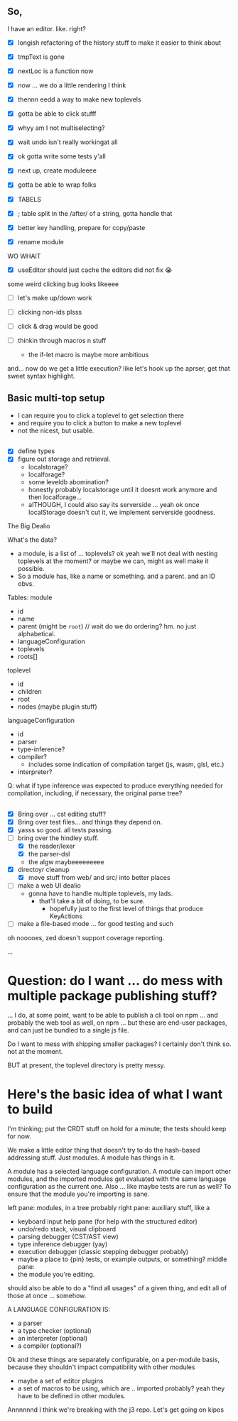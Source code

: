 
## So,

I have an editor. like. right?

- [x] longish refactoring of the history stuff to make it easier to think about
- [x] tmpText is gone
- [x] nextLoc is a function now
- [x] now ... we do a little rendering I think
- [x] thennn eedd a way to make new toplevels

- [x] gotta be able to click stufff
- [x] whyy am I not multiselecting?
- [x] wait undo isn't really workingat all
- [x] ok gotta write some tests y'all
- [x] next up, create moduleeee
- [x] gotta be able to wrap folks
- [x] TABELS
- [x] ; table split in the /after/ of a string, gotta handle that

- [x] better key handling, prepare for copy/paste
- [x] rename module

WO WHAIT
- [x] useEditor should just cache the editors
  did not fix 😭


some weird clicking bug looks likeeee


- [ ] let's make up/down work
- [ ] clicking non-ids plsss
- [ ] click & drag would be good

- [ ] thinkin through macros n stuff
  - the if-let macro is maybe more ambitious

and... now do we get a little execution?
like let's hook up the aprser, get that sweet syntax highlight.

## Basic multi-top setup

- I can require you to click a toplevel to get selection there
- and require you to click a button to make a new toplevel
- not the nicest, but usable.


##

- [x] define types
- [x] figure out storage and retrieval.
  - localstorage?
  - localforage?
  - some leveldb abomination?
  - honestly probably localstorage until it doesnt work anymore
    and then localforage...
  - alTHOUGH, I could also say its serverside ...
    yeah ok once localStorage doesn't cut it, we implement
    serverside goodness.

The Big Dealio

What's the data?
- a module, is a list of ... toplevels? ok yeah we'll not deal with nesting toplevels at the moment?
  or maybe we can, might as well make it possible.
- So a module has, like a name or something. and a parent. and an ID obvs.

Tables:
module
- id
- name
- parent (might be `root`) // wait do we do ordering? hm. no just alphabetical.
- languageConfiguration
- toplevels
- roots[]

toplevel
- id
- children
- root
- nodes
(maybe plugin stuff)

languageConfiguration
- id
- parser
- type-inference?
- compiler?
  - includes some indication of compilation target (js, wasm, glsl, etc.)
- interpreter?

Q: what if type inference was expected to produce everything needed for compilation,
including, if necessary, the original parse tree?

##

- [x] Bring over ... cst editing stuff?
- [x] Bring over test files... and things they depend on.
- [x] yasss so good. all tests passing.
- [ ] bring over the hindley stuff.
  - [x] the reader/lexer
  - [x] the parser-dsl
  - the algw maybeeeeeeeee
- [x] directoyr cleanup
  - [x] move stuff from web/ and src/ into better places
- [ ] make a web UI dealio
  - gonna have to handle multiple toplevels, my lads.
    - that'll take a bit of doing, to be sure.
      - hopefully just to the first level of things that produce KeyActions
- [ ] make a file-based mode ... for good testing and such

oh nooooes, zed doesn't support coverage reporting.

...


# Question: do I want ... do mess with multiple package publishing stuff?

... I do, at some point, want to be able to publish a cli tool on npm
... and probably the web tool as well, on npm
... but these are end-user packages, and can just be bundled to a single js file.

Do I want to mess with shipping smaller packages? I certainly don't think so.
not at the moment.

BUT at present, the toplevel directory is pretty messy.


# Here's the basic idea of what I want to build

I'm thinking; put the CRDT stuff on hold for a minute; the tests should keep for now.

We make a little editor thing that doesn't try to do the hash-based addressing stuff.
Just modules.
A module has things in it.

A module has a selected language configuration.
A module can import other modules, and the imported modules get evaluated with the same language configuration as the current one.
Also ... like maybe tests are run as well? To ensure that the module you're importing is sane.

left pane: modules, in a tree probably
right pane: auxiliary stuff, like a
- keyboard input help pane (for help with the structured editor)
- undo/redo stack, visual clipboard
- parsing debugger (CST/AST view)
- type inference debugger (yay)
- execution debugger (classic stepping debugger probably)
- maybe a place to {pin} tests, or example outputs, or something?
middle pane:
- the module you're editing.

should also be able to do a "find all usages" of a given thing, and edit all of those at once ... somehow.

A LANGUAGE CONFIGURATION IS:
- a parser
- a type checker (optional)
- an interpreter (optional)
- a compiler (optional?)

Ok and these things are separately configurable, on a per-module basis, because they shouldn't impact
compatibility with other modules
- maybe a set of editor plugins
- a set of macros to be using, which are .. imported probably? yeah they have to be defined in other modules.

Annnnnnd I think we're breaking with the j3 repo.
Let's get going on kipos
